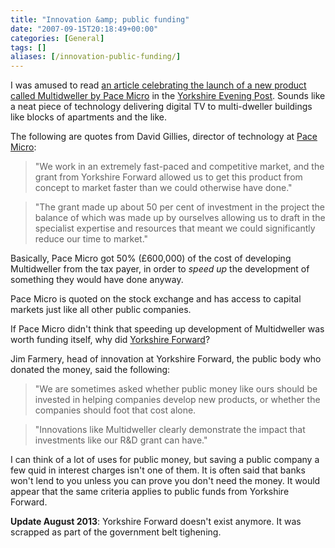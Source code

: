 ```yaml
---
title: "Innovation &amp; public funding"
date: "2007-09-15T20:18:49+00:00"
categories: [General]
tags: []
aliases: [/innovation-public-funding/]
---
```


I was amused to read <a href="http://www.yorkshireeveningpost.co.uk/business-news/Pace-speeds-along-with-helping.3202062.jp">an article celebrating the launch of a new product called Multidweller by Pace Micro</a> in the <a href="http://www.yorkshireeveningpost.co.uk/">Yorkshire Evening Post</a>. Sounds like a neat piece of technology delivering digital TV to multi-dweller buildings like blocks of apartments and the like.

The following are quotes from David Gillies, director of technology at <a href="http://www.pacemicro.com/">Pace Micro</a>:
<blockquote>"We work in an extremely fast-paced and competitive market,
and the grant from Yorkshire Forward allowed us to get this product from concept to market faster than we could otherwise have done."</blockquote>
<blockquote>"The grant made up about 50 per cent of investment in the project the balance of which was made up by ourselves allowing us to draft in the specialist expertise and resources that meant we could significantly reduce our time to market."</blockquote>
Basically, Pace Micro got 50% (£600,000) of the cost of developing Multidweller from the tax payer, in order to <em>speed up</em> the development of something they would have done anyway.

Pace Micro is quoted on the stock exchange and has access to capital markets just like all other public companies.

If Pace Micro didn't think that speeding up development of Multidweller was worth funding itself, why did <a href="http://www.yorkshire-forward.com/">Yorkshire Forward</a>?

Jim Farmery, head of innovation at Yorkshire Forward, the public body who donated the money, said the following:
<blockquote>"We are sometimes asked whether public money like ours should be invested in helping companies develop new products, or whether the companies should foot that cost alone.</blockquote>
<blockquote>"Innovations like Multidweller clearly demonstrate the impact that investments like our R&amp;D grant can have."</blockquote>
I can think of a lot of uses for public money, but saving a public company a few quid in interest charges isn't one of them. It is often said that banks won't lend to you unless you can prove you don't need the money. It would appear that the same criteria applies to public funds from Yorkshire Forward.

<strong>Update August 2013</strong>: Yorkshire Forward doesn't exist anymore. It was scrapped as part of the government belt tighening.
